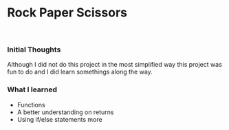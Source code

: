 <h1> Rock Paper Scissors </h1>
<br>
<h3> Initial Thoughts </h1>
<p> <p>Although I did not do this project in the most simplified way this project was fun to do and I did learn somethings along the way.</p>
<h3> What I learned </h1>
<ul>
<li>Functions</li>
<li>A better understanding on returns</li>
<li>Using if/else statements more</li>
</ul>